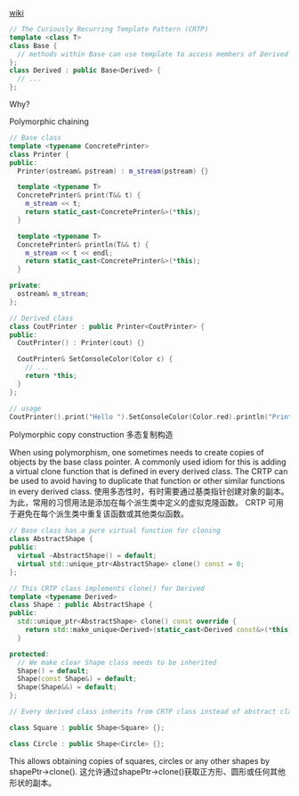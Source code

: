 [wiki](https://en.wikipedia.org/wiki/Curiously_recurring_template_pattern)

```cpp
// The Curiously Recurring Template Pattern (CRTP)
template <class T>
class Base {
  // methods within Base can use template to access members of Derived
};
class Derived : public Base<Derived> {
  // ...
};
```

Why?

Polymorphic chaining

```cpp
// Base class
template <typename ConcretePrinter>
class Printer {
public:
  Printer(ostream& pstream) : m_stream(pstream) {}

  template <typename T>
  ConcretePrinter& print(T&& t) {
    m_stream << t;
    return static_cast<ConcretePrinter&>(*this);
  }

  template <typename T>
  ConcretePrinter& println(T&& t) {
    m_stream << t << endl;
    return static_cast<ConcretePrinter&>(*this);
  }

private:
  ostream& m_stream;
};

// Derived class
class CoutPrinter : public Printer<CoutPrinter> {
public:
  CoutPrinter() : Printer(cout) {}

  CoutPrinter& SetConsoleColor(Color c) {
    // ...
    return *this;
  }
};

// usage
CoutPrinter().print("Hello ").SetConsoleColor(Color.red).println("Printer!");
```

Polymorphic copy construction
多态复制构造

When using polymorphism, one sometimes needs to create copies of objects by the base class pointer. A commonly used idiom for this is adding a virtual clone function that is defined in every derived class. The CRTP can be used to avoid having to duplicate that function or other similar functions in every derived class.
使用多态性时，有时需要通过基类指针创建对象的副本。为此，常用的习惯用法是添加在每个派生类中定义的虚拟克隆函数。 CRTP 可用于避免在每个派生类中重复该函数或其他类似函数。

```cpp
// Base class has a pure virtual function for cloning
class AbstractShape {
public:
  virtual ~AbstractShape() = default;
  virtual std::unique_ptr<AbstractShape> clone() const = 0;
};

// This CRTP class implements clone() for Derived
template <typename Derived>
class Shape : public AbstractShape {
public:
  std::unique_ptr<AbstractShape> clone() const override {
    return std::make_unique<Derived>(static_cast<Derived const&>(*this));
  }

protected:
  // We make clear Shape class needs to be inherited
  Shape() = default;
  Shape(const Shape&) = default;
  Shape(Shape&&) = default;
};

// Every derived class inherits from CRTP class instead of abstract class

class Square : public Shape<Square> {};

class Circle : public Shape<Circle> {};

```
This allows obtaining copies of squares, circles or any other shapes by shapePtr->clone().
这允许通过shapePtr->clone()获取正方形、圆形或任何其他形状的副本。